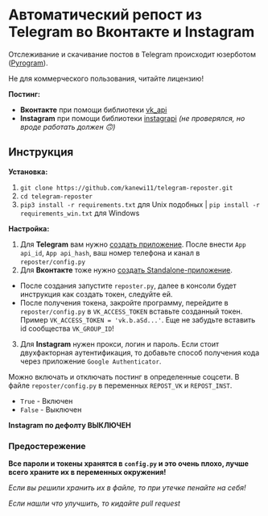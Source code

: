 # Автоматический репост из Telegram во Вконтакте и Instagram

Отслеживание и скачивание постов в Telegram происходит юзерботом ([Pyrogram](https://github.com/pyrogram/pyrogram)).

Не для коммерческого пользования, читайте лицензию!

**Постинг:**
* **Вконтакте** при помощи библиотеки [vk_api](https://github.com/python273/vk_api?ysclid=lhynyiz1a2179475884)
* **Instagram** при помощи библиотеки [instagrapi](https://github.com/adw0rd/instagrapi?ysclid=lhynzfh470616898377) _(не проверялся, но вроде работать должен 🙃)_

## Инструкция

**Установка:**
1. `git clone https://github.com/kanewi11/telegram-reposter.git`
2. `cd telegram-reposter`
3. `pip3 install -r requirements.txt` для Unix подобных | `pip install -r requirements_win.txt` для Windows

**Настройка:**
1. Для **Telegram** вам нужно [создать приложение](https://my.telegram.org/apps).
   После внести `App api_id`, `App api_hash`, ваш номер телефона и канал в `reposter/config.py`
2. Для **Вконтакте** тоже нужно [создать Standalone-приложение](https://vk.com/editapp?act=create).
* После создания запустите `reposter.py`, далее в консоли будет инструкция как создать токен, следуйте ей.
* После получения токена, закройте программу, перейдите в `reposter/config.py` в `VK_ACCESS_TOKEN` вставьте созданный токен.
Пример `VK_ACCESS_TOKEN = 'vk.b.aSd...'`. Еще не забудьте вставить id сообщества `VK_GROUP_ID`!
3. Для **Instagram** нужен прокси, логин и пароль. Если стоит двухфакторная аутентификация, то добавьте способ получения кода через приложение `Google Authenticator`.

Можно включать и отключать постинг в определенные соцсети. 
В файле `reposter/config.py` в переменных `REPOST_VK` и `REPOST_INST`. 
* `True` - Включен
* `False` - Выключен

**Instagram по дефолту ВЫКЛЮЧЕН**

### Предостережение

**Все пароли и токены хранятся в `config.py` и это очень плохо, лучше всего храните их в переменных окружения!**

_Если вы решили хранить их в файле, то при утечке пенайте на себя!_


_Если нашли что улучшить, то кидайте pull request_
